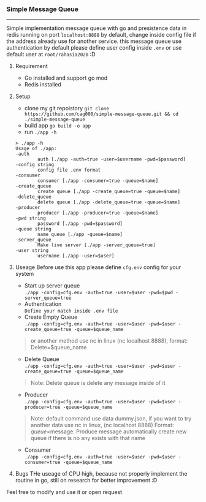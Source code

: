 ### Simple Message Queue
---

Simple implementation message queue with go and presistence data in redis running on port `localhost:8888` by default, change inside config file if the address already use for another service. this message queue use authentication by default please define user config inside ```.env``` or use default user at ```root/rahasia2020```  :D 

1. Requirement
    - Go installed and support go mod
    - Redis installed 
2. Setup
    - clone my git repoistory ```git clone https://github.com/cag000/simple-message-queue.git && cd ./simple-message-queue```
    - build app ```go build -o app```
    - run ```./app -h```
    ```
    > ./app -h
    Usage of ./app:
    -auth
            auth [./app -auth=true -user=$username -pwd=$password]
    -config string
            config file .env format
    -consumer
            consumer [./app -consumer=true -queue=$name]
    -create_queue
            create queue [./app -create_queue=true -queue=$name]
    -delete_queue
            delete queue [./app -delete_queue=true -queue=$name]
    -producer
            producer [./app -producer=true -queue=$name]
    -pwd string
            password [./app -pwd=$password]
    -queue string
            name queue [./app -queue=$name]
    -server_queue
            Make live server [./app -server_queue=true]
    -user string
            username [./app -user=$user]
    ```
3. Useage
    Before use this app please define ```cfg.env``` config for your system
    - Start up server queue<br>
    ```./app -config=cfg.env -auth=true -user=$user -pwd=$pwd -server_queue=true```
    - Authentication<br>
    ```Define your match inside .env file```
    - Create Empty Queue<br>
    ```./app -config=cfg.env -auth=true -user=$user -pwd=$user -create_queue=true -queue=$queue_name```
    > or another method use nc in linux (nc localhost 8888), format: Delete=$queue_name
    - Delete Queue<br>
    ```./app -config=cfg.env -auth=true -user=$user -pwd=$user -create_queue=true -queue=$queue_name```
    > Note: Delete queue is delete any message inside of it
    - Producer<br>
    ```./app -config=cfg.env -auth=true -user=$user -pwd=$user -producer=true -queue=$queue_name```
    > Note: default command use data dummy.json, if you want to try another data use nc in linux, (nc localhost 8888) Format: $queue=$message. Produce message automatically create new queue if there is no any exists with that name
    - Consumer<br>
    ```./app -config=cfg.env -auth=true -user=$user -pwd=$user -consumer=true -queue=$queue_name```

4. Bugs
    THe useage of CPU high, because not properly implement the routine in go, still on research for better improvement :D

Feel free to modify and use it or open request